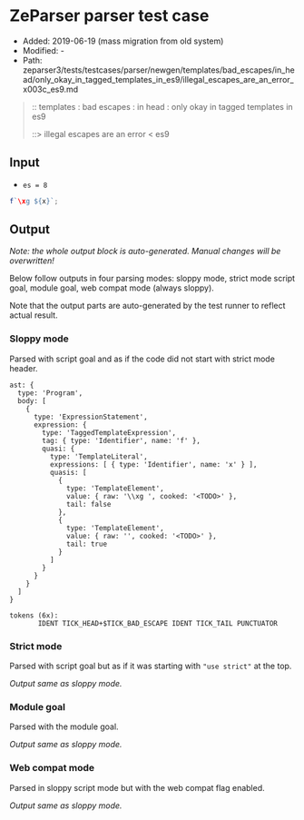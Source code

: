 # ZeParser parser test case

- Added: 2019-06-19 (mass migration from old system)
- Modified: -
- Path: zeparser3/tests/testcases/parser/newgen/templates/bad_escapes/in_head/only_okay_in_tagged_templates_in_es9/illegal_escapes_are_an_error_x003c_es9.md

> :: templates : bad escapes : in head : only okay in tagged templates in es9
>
> ::> illegal escapes are an error < es9

## Input

- `es = 8`

`````js
f`\xg ${x}`;
`````

## Output

_Note: the whole output block is auto-generated. Manual changes will be overwritten!_

Below follow outputs in four parsing modes: sloppy mode, strict mode script goal, module goal, web compat mode (always sloppy).

Note that the output parts are auto-generated by the test runner to reflect actual result.

### Sloppy mode

Parsed with script goal and as if the code did not start with strict mode header.

`````
ast: {
  type: 'Program',
  body: [
    {
      type: 'ExpressionStatement',
      expression: {
        type: 'TaggedTemplateExpression',
        tag: { type: 'Identifier', name: 'f' },
        quasi: {
          type: 'TemplateLiteral',
          expressions: [ { type: 'Identifier', name: 'x' } ],
          quasis: [
            {
              type: 'TemplateElement',
              value: { raw: '\\xg ', cooked: '<TODO>' },
              tail: false
            },
            {
              type: 'TemplateElement',
              value: { raw: '', cooked: '<TODO>' },
              tail: true
            }
          ]
        }
      }
    }
  ]
}

tokens (6x):
       IDENT TICK_HEAD+$TICK_BAD_ESCAPE IDENT TICK_TAIL PUNCTUATOR
`````

### Strict mode

Parsed with script goal but as if it was starting with `"use strict"` at the top.

_Output same as sloppy mode._

### Module goal

Parsed with the module goal.

_Output same as sloppy mode._

### Web compat mode

Parsed in sloppy script mode but with the web compat flag enabled.

_Output same as sloppy mode._
